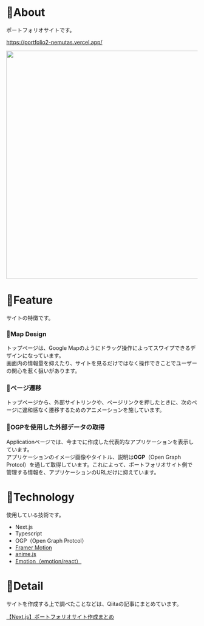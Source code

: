 # 🐑About
ポートフォリオサイトです。<br>

https://portfolio2-nemutas.vercel.app/

<img src='https://user-images.githubusercontent.com/46724121/136976312-7792139a-d2ba-4f84-bafd-f7e2c52a7496.png' width='600px'>

# 🐑Feature
サイトの特徴です。

### 🦌Map Design
トップページは、Google Mapのようにドラッグ操作によってスワイプできるデザインになっています。<br>
画面内の情報量を抑えたり、サイトを見るだけではなく操作できことでユーザーの関心を惹く狙いがあります。

### 🦌ページ遷移
トップページから、外部サイトリンクや、ページリンクを押したときに、次のページに違和感なく遷移するためのアニメーションを施しています。

### 🦌OGPを使用した外部データの取得
Applicationページでは、今までに作成した代表的なアプリケーションを表示しています。<br>
アプリケーションのイメージ画像やタイトル、説明は**OGP**（Open Graph Protcol）を通して取得しています。これによって、ポートフォリオサイト側で管理する情報を、アプリケーションのURLだけに抑えています。

# 🐑Technology
使用している技術です。

* Next.js
* Typescript
* OGP（Open Graph Protcol）
* [Framer Motion](https://www.framer.com/motion/)
* [anime.js](https://animejs.com/)
* [Emotion（emotion/react）](https://emotion.sh/docs/introduction)

# 🐑Detail
サイトを作成する上で調べたことなどは、Qiitaの記事にまとめています。<br>

[【Next.js】ポートフォリオサイト作成まとめ](https://qiita.com/nemutas/private/e634f27ebfd4e39abe37)
